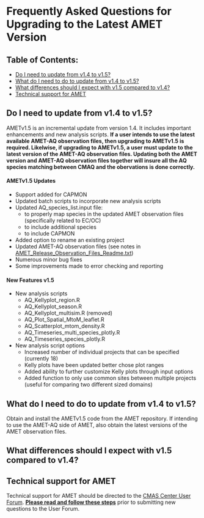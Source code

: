 # Frequently Asked Questions for Upgrading to the Latest AMET Version

## Table of Contents:
* [Do I need to update from v1.4 to v1.5?](#why_update_v14_v15)
* [What do I need to do to update from v1.4 to v1.5?](#update_v14_v15)
* [What differences should I expect with v1.5 compared to v1.4?](#diff_v14_v15)
* [Technical support for AMET](#tech_support)

<a id=why_update_v14_v15></a>
## Do I need to update from v1.4 to v1.5?
AMETv1.5 is an incremental update from version 1.4. It includes important enhancements and new analysis scripts. **If a user intends to use the latest available AMET-AQ observation files, then upgrading to AMETv1.5 is required. Likelwise, if upgrading to AMETv1.5, a user must update to the latest version of the AMET-AQ observation files. Updating both the AMET version and AMET-AQ observation files together will insure all the AQ species matching between CMAQ and the obervations is done correctly.**

#### AMETv1.5 Updates

-	Support added for CAPMON 
-	Updated batch scripts to incorporate new analysis scripts
-	Updated AQ_species_list.input file:
       - to properly map species in the updated AMET observation files (specifically related to EC/OC)
       - to include additional species
       - to include CAPMON
-	Added option to rename an existing project
-	Updated AMET-AQ observation files (see notes in [AMET_Release_Observation_Files_Readme.txt](https://github.com/USEPA/AMET/files/8655699/AMET_Release_Observation_Files_Readme.txt))
-	Numerous minor bug fixes
-	Some improvements made to error checking and reporting

#### New Features v1.5

-	New analysis scripts
       - AQ_Kellyplot_region.R
       - AQ_Kellyplot_season.R
       - AQ_Kellyplot_multisim.R (removed)
       - AQ_Plot_Spatial_MtoM_leaflet.R
       - AQ_Scatterplot_mtom_density.R
       - AQ_Timeseries_multi_species_plotly.R
       - AQ_Timeseries_species_plotly.R
-	New analysis script options
       - Increased number of individual projects that can be specified (currently 18)
       - Kelly plots have been updated better chose plot ranges
       - Added ability to further customize Kelly plots through input options
       - Added function to only use common sites between multiple projects (useful for comparing two different sized domains)

<a id=update_v14_v15></a>
## What do I need to do to update from v1.4 to v1.5?
Obtain and install the AMETv1.5 code from the AMET repository. If intending to use the AMET-AQ side of AMET, also obtain the latest versions of the AMET observation files.

<a id=diff_v14_v15></a>
## What differences should I expect with v1.5 compared to v1.4?

<a id=tech_support></a>
## Technical support for AMET
Technical support for AMET should be directed to the [CMAS Center User Forum](https://forum.cmascenter.org/). 
 [**Please read and follow these steps**](https://forum.cmascenter.org/t/please-read-before-posting/1321) prior to submitting new questions to the User Forum.

